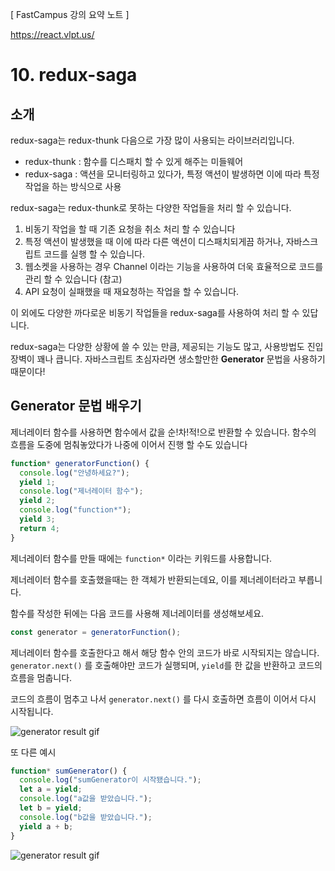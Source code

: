[ FastCampus 강의 요약 노트 ]

https://react.vlpt.us/

# 10. redux-saga

## 소개

redux-saga는 redux-thunk 다음으로 가장 많이 사용되는 라이브러리입니다.

- redux-thunk : 함수를 디스패치 할 수 있게 해주는 미들웨어
- redux-saga : 액션을 모니터링하고 있다가, 특정 액션이 발생하면 이에 따라 특정 작업을 하는 방식으로 사용

redux-saga는 redux-thunk로 못하는 다양한 작업들을 처리 할 수 있습니다.

1. 비동기 작업을 할 때 기존 요청을 취소 처리 할 수 있습니다
2. 특정 액션이 발생했을 때 이에 따라 다른 액션이 디스패치되게끔 하거나, 자바스크립트 코드를 실행 할 수 있습니다.
3. 웹소켓을 사용하는 경우 Channel 이라는 기능을 사용하여 더욱 효율적으로 코드를 관리 할 수 있습니다 (참고)
4. API 요청이 실패했을 때 재요청하는 작업을 할 수 있습니다.

이 외에도 다양한 까다로운 비동기 작업들을 redux-saga를 사용하여 처리 할 수 있답니다.

redux-saga는 다양한 상황에 쓸 수 있는 만큼, 제공되는 기능도 많고, 사용방법도 진입장벽이 꽤나 큽니다. 자바스크립트 초심자라면 생소할만한 **Generator** 문법을 사용하기 때문이다!

## Generator 문법 배우기

제너레이터 함수를 사용하면 함수에서 값을 순!차!적!으로 반환할 수 있습니다. 함수의 흐름을 도중에 멈춰놓았다가 나중에 이어서 진행 할 수도 있습니다

```javascript
function* generatorFunction() {
  console.log("안녕하세요?");
  yield 1;
  console.log("제너레이터 함수");
  yield 2;
  console.log("function*");
  yield 3;
  return 4;
}
```

제너레이터 함수를 만들 때에는 `function*` 이라는 키워드를 사용합니다.

제너레이터 함수를 호출했을때는 한 객체가 반환되는데요, 이를 제너레이터라고 부릅니다.

함수를 작성한 뒤에는 다음 코드를 사용해 제너레이터를 생성해보세요.

```javascript
const generator = generatorFunction();
```

제너레이터 함수를 호출한다고 해서 해당 함수 안의 코드가 바로 시작되지는 않습니다. `generator.next()` 를 호출해야만 코드가 실행되며, `yield`를 한 값을 반환하고 코드의 흐름을 멈춥니다.

코드의 흐름이 멈추고 나서 `generator.next()` 를 다시 호출하면 흐름이 이어서 다시 시작됩니다.

![generator result gif](https://i.imgur.com/wkAaazv.gif)

또 다른 예시

```javascript
function* sumGenerator() {
  console.log("sumGenerator이 시작됐습니다.");
  let a = yield;
  console.log("a값을 받았습니다.");
  let b = yield;
  console.log("b값을 받았습니다.");
  yield a + b;
}
```

![generator result gif](https://i.imgur.com/ruuoSJN.gif)
